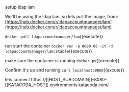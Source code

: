 setup ldap lam

We'll be using the ldap lam, so lets pull the image, from:
[https://hub.docker.com/r/ldapaccountmanager/lam](https://hub.docker.com/r/ldapaccountmanager/lam)

`docker pull ldapaccountmanager/lam`{{execute}}

run start the container
`docker run -p 8080:80 -it -d ldapaccountmanager/lam:stable`{{execute}}

make sure the container is running
`docker ps`{{execute}}

Confirm it's up and running
`curl localhost:8080`{{excute}}

lets connect
https://[[HOST_SUBDOMAIN]]-8080-[[KATACODA_HOST]].environments.katacoda.com/